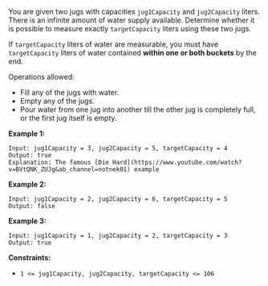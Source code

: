 You are given two jugs with capacities `jug1Capacity` and `jug2Capacity`
liters. There is an infinite amount of water supply available. Determine
whether it is possible to measure exactly `targetCapacity` liters using these
two jugs.

If `targetCapacity` liters of water are measurable, you must have
`targetCapacity` liters of water contained **within one or both buckets** by
the end.

Operations allowed:

  * Fill any of the jugs with water.
  * Empty any of the jugs.
  * Pour water from one jug into another till the other jug is completely full, or the first jug itself is empty.



**Example 1:**

    
    
    Input: jug1Capacity = 3, jug2Capacity = 5, targetCapacity = 4
    Output: true
    Explanation: The famous [Die Hard](https://www.youtube.com/watch?v=BVtQNK_ZUJg&ab_channel=notnek01) example 
    

**Example 2:**

    
    
    Input: jug1Capacity = 2, jug2Capacity = 6, targetCapacity = 5
    Output: false
    

**Example 3:**

    
    
    Input: jug1Capacity = 1, jug2Capacity = 2, targetCapacity = 3
    Output: true
    



**Constraints:**

  * `1 <= jug1Capacity, jug2Capacity, targetCapacity <= 106`

